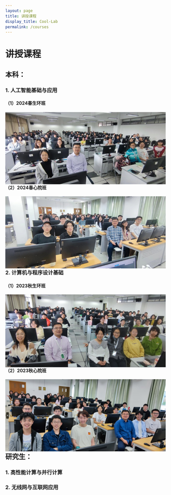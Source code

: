 ```yaml
---
layout: page
title: 讲授课程
display_title: Cool-Lab
permalink: /courses
---
```


# 讲授课程

## 本科：

### 1. 人工智能基础与应用
####  **（1）2024春生环班** 

<a href="imgs/course_imgs/202406-人工智能基础与应用-生环班-合影.jpg"  style='float:right; text-align: right;'>
<img src="imgs/course_imgs/202406-人工智能基础与应用-生环班-合影-small.jpg" align="center" />
</a> 

<br>

####  **（2）2024春心院班** 

<a href="imgs/course_imgs/202406-人工智能基础与应用-心院班-合影.jpg"  style='float:right; text-align: right;'>
<img src="imgs/course_imgs/202406-人工智能基础与应用-心院班-合影-small.jpg" align="center" />
</a> 

<br>

### 2. 计算机与程序设计基础
####  **（1）2023秋生环班** 

<a href="imgs/course_imgs/202310-计算机与程序设计基础-生环班-合影.jpg"  style='float:right; text-align: right;'>
<img src="imgs/course_imgs/202310-计算机与程序设计基础-生环班-合影-small.jpg" align="center" />
</a> 

<br>

####  **（2）2023秋心院班** 

<a href="imgs/course_imgs/202310-计算机与程序设计基础-心院班-合影.jpg"  style='float:right; text-align: right;'>
<img src="imgs/course_imgs/202310-计算机与程序设计基础-心院班-合影-small.jpg" align="center" />
</a> 

<br>

## 研究生：

### 1. 高性能计算与并行计算

### 2. 无线网与互联网应用

